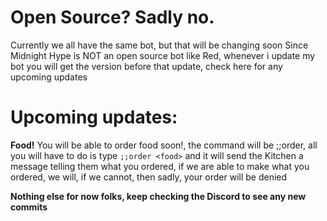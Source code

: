 # Open Source? Sadly no.
Currently we all have the same bot, but that will be changing soon
Since Midnight Hype is NOT an open source bot like Red, whenever i update my bot
you will get the version before that update, check here for any upcoming updates
# Upcoming updates: 

**Food!**
You will be able to order food soon!, the command will be ;;order, all you will have to do is type `;;order <food>` and it will send the
Kitchen a message telling them what you ordered, if we are able to make what you ordered, we will, if we cannot, then sadly, your order
will be denied

**Nothing else for now folks, keep checking the Discord to see any new commits**
